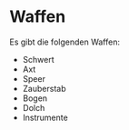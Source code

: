 # Waffen

Es gibt die folgenden Waffen:

- Schwert
- Axt
- Speer
- Zauberstab
- Bogen
- Dolch
- Instrumente